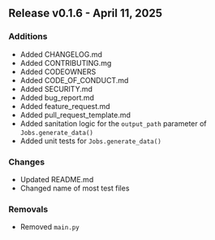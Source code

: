 ## Release v0.1.6 - April 11, 2025

### Additions

- Added CHANGELOG.md
- Added CONTRIBUTING.mg
- Added CODEOWNERS
- Added CODE_OF_CONDUCT.md
- Added SECURITY.md
- Added bug_report.md
- Added feature_request.md
- Added pull_request_template.md
- Added sanitation logic for the `output_path` parameter of `Jobs.generate_data()`
- Added unit tests for `Jobs.generate_data()`

### Changes

- Updated README.md
- Changed name of most test files


### Removals

- Removed `main.py`